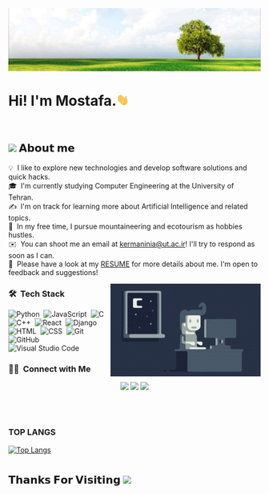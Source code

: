 ![Aditya Vikram Singh Banner](https://raw.githubusercontent.com/mostafa-kermaninia/about_me_PRO/master/assets/NATURE.jpg)
<h1> Hi! I'm Mostafa.<img src="https://github.com/LeonardoYz/LeonardoYz/blob/main/assets/Hi.gif" width="25"></h1>

<br>
<h2> <img src="https://emoji.gg/assets/emoji/7279-vibecat.gif" width="24"/> 𝗔𝗯𝗼𝘂𝘁 𝗺𝗲 </h2>

💡 &nbsp;I like to explore new technologies and develop software solutions and quick hacks.\
🎓 &nbsp;I'm currently studying Computer Engineering at the University of Tehran.\
✍️ &nbsp;I'm on track for learning more about Artificial Intelligence and related topics.\
🌱 &nbsp;In my free time, I pursue mountaineering and ecotourism as hobbies hustles.\
✉️ &nbsp;You can shoot me an email at kermaninia@ut.ac.ir! I'll try to respond as soon as I can.\
📄 &nbsp;Please have a look at my [RESUME](https://raw.githubusercontent.com/mostafa-kermaninia/about_me_PRO/master/assets/resume.pdf) for more details about me. I'm open to feedback and suggestions!
<br>

<img alt="Night Coding" src="https://raw.githubusercontent.com/AVS1508/AVS1508/master/assets/Night-Coding.gif" align="right"/>

### 🛠 &nbsp;Tech Stack

![Python](https://img.shields.io/badge/-Python-05122A?style=flat&logo=python)&nbsp;
![JavaScript](https://img.shields.io/badge/-JavaScript-05122A?style=flat&logo=javascript)&nbsp;
![C](https://img.shields.io/badge/-C-05122A?style=flat&logo=C&logoColor=A8B9CC)&nbsp;
![C++](https://img.shields.io/badge/-C++-05122A?style=flat&logo=C%2B%2B&logoColor=00599C)&nbsp;
![React](https://img.shields.io/badge/-React-05122A?style=flat&logo=react)&nbsp;
![Django](https://img.shields.io/badge/-Django-05122A?style=flat&logo=django&logoColor=092E20)&nbsp;
![HTML](https://img.shields.io/badge/-HTML-05122A?style=flat&logo=HTML5)&nbsp;
![CSS](https://img.shields.io/badge/-CSS-05122A?style=flat&logo=CSS3&logoColor=1572B6)&nbsp;
![Git](https://img.shields.io/badge/-Git-05122A?style=flat&logo=git)&nbsp;
![GitHub](https://img.shields.io/badge/-GitHub-05122A?style=flat&logo=github)&nbsp;
![Visual Studio Code](https://img.shields.io/badge/-Visual%20Studio%20Code-05122A?style=flat&logo=visual-studio-code&logoColor=007ACC)&nbsp;


### 🤝🏻 &nbsp;Connect with Me

<p align="center">
<a href="https://www.linkedin.com/in/mostafa-kermaninia/"><img src="https://img.shields.io/badge/mostafa--kermaninia-0077B5?style=flat&logo=Linkedin&logoColor=white"/></a>
<a href="kermaninia@ut.ac.ir"><img src="https://img.shields.io/badge/kermaninia@ut.ac.ir-D14836?style=flat&logo=Gmail&logoColor=white"/></a>
<a href="https://instagram.com/mosiyo_kerry"><img src="https://img.shields.io/badge/-@mosiyo__kerry-E4405F?style=flat&logo=Instagram&logoColor=white"/></a>

</p>


<br/>
<br/>
<h3>TOP LANGS</h3>

[![Top Langs](https://github-readme-stats.vercel.app/api/top-langs/?username=mostafa-kermaninia&langs_count=20)](https://github.com/anuraghazra/github-readme-stats)


#

<h2>𝗧𝗵𝗮𝗻𝗸𝘀 𝗙𝗼𝗿 𝗩𝗶𝘀𝗶𝘁𝗶𝗻𝗴 <img height="40" src="https://emoji.gg/assets/emoji/7333-parrotdance.gif"></h2>

#

